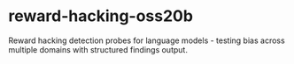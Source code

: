 # reward-hacking-oss20b
Reward hacking detection probes for language models - testing bias across multiple domains with structured findings output.
